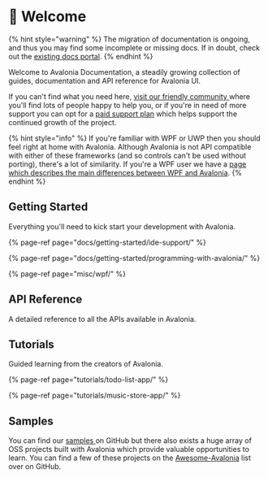 # 👋 Welcome

{% hint style="warning" %}
The migration of documentation is ongoing, and thus you may find some incomplete or missing docs. If in doubt, check out the [existing docs portal](http://avaloniaui.net/docs#).
{% endhint %}

Welcome to Avalonia Documentation, a steadily growing collection of guides, documentation and API reference for Avalonia UI. 

If you can't find what you need here, [visit our friendly community ](https://gitter.im/AvaloniaUI/Avalonia)where you'll find lots of people happy to help you, or if you're in need of more support you can opt for a [paid support plan](http://avaloniaui.net/support) which helps support the continued growth of the project.

{% hint style="info" %}
 If you're familiar with WPF or UWP then you should feel right at home with Avalonia. Although Avalonia is not API compatible with either of these frameworks \(and so controls can't be used without porting\), there's a lot of similarity. If you're a WPF user we have a [page which describes the main differences between WPF and Avalonia](misc/wpf/).
{% endhint %}

## Getting Started

Everything you'll need to kick start your development with Avalonia. 

{% page-ref page="docs/getting-started/ide-support/" %}

{% page-ref page="docs/getting-started/programming-with-avalonia/" %}

{% page-ref page="misc/wpf/" %}

## API Reference 

A detailed reference to all the APIs available in Avalonia. 

## Tutorials 

Guided learning from the creators of Avalonia. 

{% page-ref page="tutorials/todo-list-app/" %}

{% page-ref page="tutorials/music-store-app/" %}

## Samples

You can find our [samples ](https://github.com/AvaloniaUI/Avalonia/tree/master/samples)on GitHub but there also exists a huge array of OSS projects built with Avalonia which provide valuable opportunities to learn.  You can find a few of these projects on the [Awesome-Avalonia](https://github.com/AvaloniaCommunity/awesome-avalonia) list over on GitHub.


